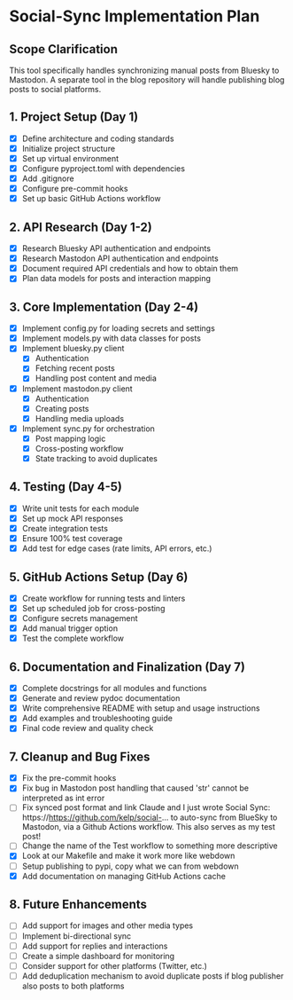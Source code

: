 # Social-Sync Implementation Plan

## Scope Clarification
This tool specifically handles synchronizing manual posts from Bluesky to
Mastodon. A separate tool in the blog repository will handle publishing blog
posts to social platforms.

## 1. Project Setup (Day 1)
- [x] Define architecture and coding standards
- [x] Initialize project structure
- [x] Set up virtual environment
- [x] Configure pyproject.toml with dependencies
- [x] Add .gitignore
- [x] Configure pre-commit hooks
- [x] Set up basic GitHub Actions workflow

## 2. API Research (Day 1-2)
- [x] Research Bluesky API authentication and endpoints
- [x] Research Mastodon API authentication and endpoints
- [x] Document required API credentials and how to obtain them
- [x] Plan data models for posts and interaction mapping

## 3. Core Implementation (Day 2-4)
- [x] Implement config.py for loading secrets and settings
- [x] Implement models.py with data classes for posts
- [x] Implement bluesky.py client
  - [x] Authentication
  - [x] Fetching recent posts
  - [x] Handling post content and media
- [x] Implement mastodon.py client
  - [x] Authentication
  - [x] Creating posts
  - [x] Handling media uploads
- [x] Implement sync.py for orchestration
  - [x] Post mapping logic
  - [x] Cross-posting workflow
  - [x] State tracking to avoid duplicates

## 4. Testing (Day 4-5)
- [x] Write unit tests for each module
- [x] Set up mock API responses
- [x] Create integration tests
- [x] Ensure 100% test coverage
- [x] Add test for edge cases (rate limits, API errors, etc.)

## 5. GitHub Actions Setup (Day 6)
- [x] Create workflow for running tests and linters
- [x] Set up scheduled job for cross-posting
- [x] Configure secrets management
- [x] Add manual trigger option
- [x] Test the complete workflow

## 6. Documentation and Finalization (Day 7)
- [x] Complete docstrings for all modules and functions
- [x] Generate and review pydoc documentation
- [x] Write comprehensive README with setup and usage instructions
- [x] Add examples and troubleshooting guide
- [x] Final code review and quality check

## 7. Cleanup and Bug Fixes
- [x] Fix the pre-commit hooks
- [x] Fix bug in Mastodon post handling that caused 'str' cannot be interpreted as int error
- [ ] Fix synced post format and link
    Claude and I just wrote Social Sync: https://https://github.com/kelp/social-... to auto-sync from BlueSky to Mastodon, via a Github Actions workflow. This also serves as my test post!
- [ ] Change the name of the Test workflow to something more descriptive
- [x] Look at our Makefile and make it work more like webdown
- [ ] Setup publishing to pypi, copy what we can from webdown
- [x] Add documentation on managing GitHub Actions cache

## 8. Future Enhancements
- [ ] Add support for images and other media types
- [ ] Implement bi-directional sync
- [ ] Add support for replies and interactions
- [ ] Create a simple dashboard for monitoring
- [ ] Consider support for other platforms (Twitter, etc.)
- [ ] Add deduplication mechanism to avoid duplicate posts if blog publisher also posts to both platforms
